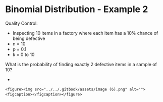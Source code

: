 # Binomial Distribution - Example 2

Quality Control:

* Inspecting 10 items in a factory where each item has a 10% chance of being defective
* n = 10
* p = 0.1
* k = 0 to 10

What is the probability of finding exactly 2 defective items in a sample of 10?

*

    <figure><img src="../../.gitbook/assets/image (6).png" alt=""><figcaption></figcaption></figure>
